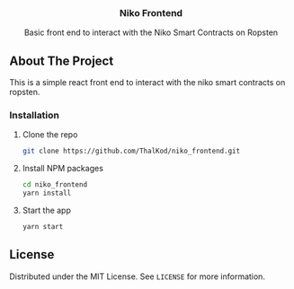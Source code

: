 <!-- PROJECT LOGO -->
<br />
<p align="center">
  <h3 align="center">Niko Frontend </h3>

  <p align="center">
    Basic front end to interact with the Niko Smart Contracts on Ropsten
    <br />
  </p>
</p>

<!-- ABOUT THE PROJECT -->
## About The Project
This is a simple react front end to interact with the niko smart contracts on ropsten.


### Installation

1. Clone the repo
   ```sh
   git clone https://github.com/ThalKod/niko_frontend.git
   ```
2. Install NPM packages
   ```sh
   cd niko_frontend
   yarn install
   ```
3. Start the app
   ```sh
   yarn start
   ```
   
   
   <!-- LICENSE -->
## License

Distributed under the MIT License. See `LICENSE` for more information.
   
